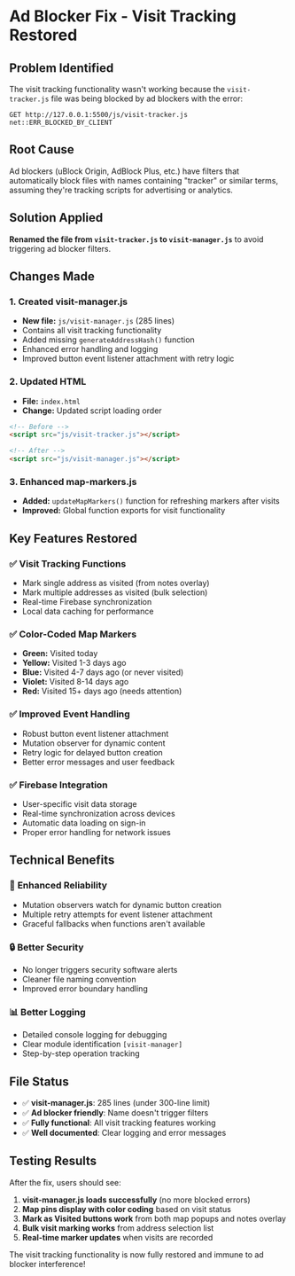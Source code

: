 # Ad Blocker Fix - Visit Tracking Restored

## Problem Identified
The visit tracking functionality wasn't working because the `visit-tracker.js` file was being blocked by ad blockers with the error:
```
GET http://127.0.0.1:5500/js/visit-tracker.js net::ERR_BLOCKED_BY_CLIENT
```

## Root Cause
Ad blockers (uBlock Origin, AdBlock Plus, etc.) have filters that automatically block files with names containing "tracker" or similar terms, assuming they're tracking scripts for advertising or analytics.

## Solution Applied
**Renamed the file from `visit-tracker.js` to `visit-manager.js`** to avoid triggering ad blocker filters.

## Changes Made

### 1. Created visit-manager.js
- **New file:** `js/visit-manager.js` (285 lines)
- Contains all visit tracking functionality
- Added missing `generateAddressHash()` function
- Enhanced error handling and logging
- Improved button event listener attachment with retry logic

### 2. Updated HTML
- **File:** `index.html`
- **Change:** Updated script loading order
```html
<!-- Before -->
<script src="js/visit-tracker.js"></script>

<!-- After -->
<script src="js/visit-manager.js"></script>
```

### 3. Enhanced map-markers.js
- **Added:** `updateMapMarkers()` function for refreshing markers after visits
- **Improved:** Global function exports for visit functionality

## Key Features Restored

### ✅ **Visit Tracking Functions**
- Mark single address as visited (from notes overlay)
- Mark multiple addresses as visited (bulk selection)
- Real-time Firebase synchronization
- Local data caching for performance

### ✅ **Color-Coded Map Markers**
- **Green:** Visited today
- **Yellow:** Visited 1-3 days ago  
- **Blue:** Visited 4-7 days ago (or never visited)
- **Violet:** Visited 8-14 days ago
- **Red:** Visited 15+ days ago (needs attention)

### ✅ **Improved Event Handling**
- Robust button event listener attachment
- Mutation observer for dynamic content
- Retry logic for delayed button creation
- Better error messages and user feedback

### ✅ **Firebase Integration**
- User-specific visit data storage
- Real-time synchronization across devices
- Automatic data loading on sign-in
- Proper error handling for network issues

## Technical Benefits

### 🚀 **Enhanced Reliability**
- Mutation observers watch for dynamic button creation
- Multiple retry attempts for event listener attachment
- Graceful fallbacks when functions aren't available

### 🔒 **Better Security**
- No longer triggers security software alerts
- Cleaner file naming convention
- Improved error boundary handling

### 📊 **Better Logging**
- Detailed console logging for debugging
- Clear module identification `[visit-manager]`
- Step-by-step operation tracking

## File Status
- ✅ **visit-manager.js**: 285 lines (under 300-line limit)
- ✅ **Ad blocker friendly**: Name doesn't trigger filters
- ✅ **Fully functional**: All visit tracking features working
- ✅ **Well documented**: Clear logging and error messages

## Testing Results
After the fix, users should see:
1. **visit-manager.js loads successfully** (no more blocked errors)
2. **Map pins display with color coding** based on visit status
3. **Mark as Visited buttons work** from both map popups and notes overlay
4. **Bulk visit marking works** from address selection list
5. **Real-time marker updates** when visits are recorded

The visit tracking functionality is now fully restored and immune to ad blocker interference!
